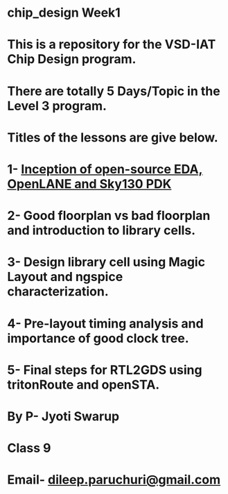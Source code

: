 # chip_design Week1
# This is a repository for the VSD-IAT Chip Design program.
# There are totally 5 Days/Topic in the Level 3 program.
# Titles of the lessons are give below.
# 1- [Inception of open-source EDA, OpenLANE and Sky130 PDK](https://github.com/p-jyotiswarup/chip_design/blob/main/Level3%20Final%20Document%20-%20day%201.md/input.md)
# 2- Good floorplan vs bad floorplan and introduction to library cells.
# 3- Design library cell using Magic Layout and ngspice characterization.
# 4- Pre-layout timing analysis and importance of good clock tree.
# 5- Final steps for RTL2GDS using tritonRoute and openSTA.


# By P- Jyoti Swarup
# Class 9
# Email- dileep.paruchuri@gmail.com

